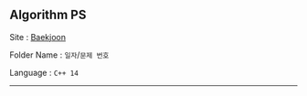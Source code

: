 ## Algorithm PS
Site : [Baekjoon](https://www.acmicpc.net/)

Folder Name : `일자`/`문제 번호`

Language : `C++ 14`

---
